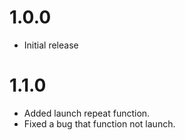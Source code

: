# 1.0.0
+ Initial release
# 1.1.0
+ Added launch repeat function.
+ Fixed a bug that function not launch.